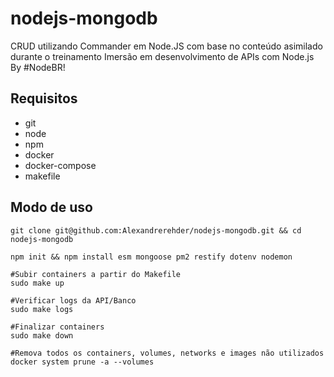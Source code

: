 # nodejs-mongodb
CRUD utilizando Commander em Node.JS com base no conteúdo asimilado durante o treinamento Imersão em desenvolvimento de APIs com Node.js By #NodeBR!

## Requisitos
- git 
- node
- npm
- docker
- docker-compose
- makefile

## Modo de uso
``` shell
git clone git@github.com:Alexandrerehder/nodejs-mongodb.git && cd nodejs-mongodb

npm init && npm install esm mongoose pm2 restify dotenv nodemon

#Subir containers a partir do Makefile
sudo make up

#Verificar logs da API/Banco
sudo make logs

#Finalizar containers
sudo make down

#Remova todos os containers, volumes, networks e images não utilizados
docker system prune -a --volumes



```
